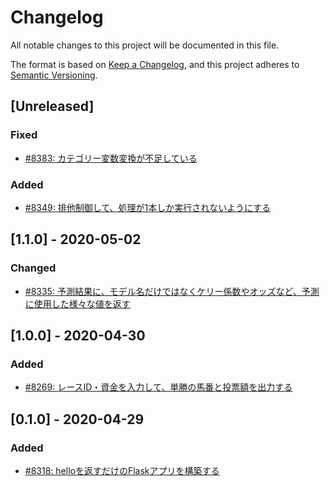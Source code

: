 # Changelog

All notable changes to this project will be documented in this file.

The format is based on [Keep a Changelog](https://keepachangelog.com/en/1.0.0/),
and this project adheres to [Semantic Versioning](https://semver.org/spec/v2.0.0.html).

## [Unreleased]
### Fixed
- [#8383: カテゴリー変数変換が不足している](https://redmine.u6k.me/issues/8383)

### Added
- [#8349: 排他制御して、処理が1本しか実行されないようにする](https://redmine.u6k.me/issues/8349)

## [1.1.0] - 2020-05-02
### Changed
- [#8335: 予測結果に、モデル名だけではなくケリー係数やオッズなど、予測に使用した様々な値を返す](https://redmine.u6k.me/issues/8335)

## [1.0.0] - 2020-04-30
### Added
- [#8269: レースID・資金を入力して、単勝の馬番と投票額を出力する](https://redmine.u6k.me/issues/8269)

## [0.1.0] - 2020-04-29
### Added
- [#8318: helloを返すだけのFlaskアプリを構築する](https://redmine.u6k.me/issues/8318)
